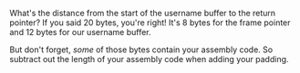 What's the distance from the start of the username buffer to the return pointer?
If you said 20 bytes, you're right! It's 8 bytes for the frame pointer and 12
bytes for our username buffer.

But don't forget, _some_ of those bytes contain your assembly code. So subtract
out the length of your assembly code when adding your padding.
